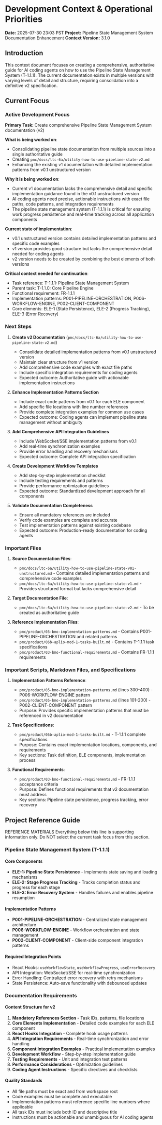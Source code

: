 # Development Context & Operational Priorities
**Date:** 2025-07-30 23:03 PST
**Project:** Pipeline State Management System Documentation Enhancement
**Context Version:** 3.1.0

## Introduction

This context document focuses on creating a comprehensive, authoritative guide for AI coding agents on how to use the Pipeline State Management System (T-1.1.1). The current documentation exists in multiple versions with varying levels of detail and structure, requiring consolidation into a definitive v2 specification.

## Current Focus

### Active Development Focus

**Primary Task**: Create comprehensive Pipeline State Management System documentation (v2)

**What is being worked on**: 
- Consolidating pipeline state documentation from multiple sources into a single authoritative guide
- Creating `pmc/docs/ltc-6a/utility-how-to-use-pipeline-state-v2.md`
- Enhancing the existing v1 documentation with detailed implementation patterns from v0.1 unstructured version

**Why it is being worked on**: 
- Current v1 documentation lacks the comprehensive detail and specific implementation guidance found in the v0.1 unstructured version
- AI coding agents need precise, actionable instructions with exact file paths, code patterns, and integration requirements
- The pipeline state management system (T-1.1.1) is critical for ensuring work progress persistence and real-time tracking across all application components

**Current state of implementation**: 
- v0.1 unstructured version contains detailed implementation patterns and specific code examples
- v1 version provides good structure but lacks the comprehensive detail needed for coding agents
- v2 version needs to be created by combining the best elements of both versions

**Critical context needed for continuation**: 
- Task reference: T-1.1.1: Pipeline State Management System
- Parent task: T-1.1.0: Core Pipeline Engine
- Functional requirement: FR-1.1.1
- Implementation patterns: P001-PIPELINE-ORCHESTRATION, P006-WORKFLOW-ENGINE, P002-CLIENT-COMPONENT
- Core elements: ELE-1 (State Persistence), ELE-2 (Progress Tracking), ELE-3 (Error Recovery)

### Next Steps

1. **Create v2 Documentation** (`pmc/docs/ltc-6a/utility-how-to-use-pipeline-state-v2.md`)
   - Consolidate detailed implementation patterns from v0.1 unstructured version
   - Maintain clear structure from v1 version
   - Add comprehensive code examples with exact file paths
   - Include specific integration requirements for coding agents
   - Expected outcome: Authoritative guide with actionable implementation instructions

2. **Enhance Implementation Patterns Section**
   - Include exact code patterns from v0.1 for each ELE component
   - Add specific file locations with line number references
   - Provide complete integration examples for common use cases
   - Expected outcome: Coding agents can implement pipeline state management without ambiguity

3. **Add Comprehensive API Integration Guidelines**
   - Include WebSocket/SSE implementation patterns from v0.1
   - Add real-time synchronization examples
   - Provide error handling and recovery mechanisms
   - Expected outcome: Complete API integration specification

4. **Create Development Workflow Templates**
   - Add step-by-step implementation checklist
   - Include testing requirements and patterns
   - Provide performance optimization guidelines
   - Expected outcome: Standardized development approach for all components

5. **Validate Documentation Completeness**
   - Ensure all mandatory references are included
   - Verify code examples are complete and accurate
   - Test implementation patterns against existing codebase
   - Expected outcome: Production-ready documentation for coding agents

### Important Files

1. **Source Documentation Files**:
   - `pmc/docs/ltc-6a/utility-how-to-use-pipeline-state-v01-unstructured.md` - Contains detailed implementation patterns and comprehensive code examples
   - `pmc/docs/ltc-6a/utility-how-to-use-pipeline-state-v1.md` - Provides structured format but lacks comprehensive detail

2. **Target Documentation File**:
   - `pmc/docs/ltc-6a/utility-how-to-use-pipeline-state-v2.md` - To be created as authoritative guide

3. **Reference Implementation Files**:
   - `pmc/product/05-bmo-implementation-patterns.md` - Contains P001-PIPELINE-ORCHESTRATION and related patterns
   - `pmc/product/06b-aplio-mod-1-tasks-built.md` - Contains T-1.1.1 task specifications
   - `pmc/product/03-bmo-functional-requirements.md` - Contains FR-1.1.1 requirements

### Important Scripts, Markdown Files, and Specifications

1. **Implementation Patterns Reference**:
   - `pmc/product/05-bmo-implementation-patterns.md` (lines 300-400) - P006-WORKFLOW-ENGINE pattern
   - `pmc/product/05-bmo-implementation-patterns.md` (lines 101-200) - P002-CLIENT-COMPONENT pattern
   - Purpose: Provides specific implementation patterns that must be referenced in v2 documentation

2. **Task Specifications**:
   - `pmc/product/06b-aplio-mod-1-tasks-built.md` - T-1.1.1 complete specifications
   - Purpose: Contains exact implementation locations, components, and requirements
   - Key sections: Task definition, ELE components, implementation process

3. **Functional Requirements**:
   - `pmc/product/03-bmo-functional-requirements.md` - FR-1.1.1 acceptance criteria
   - Purpose: Defines functional requirements that v2 documentation must address
   - Key sections: Pipeline state persistence, progress tracking, error recovery

## Project Reference Guide
REFERENCE MATERIALS
Everything below this line is supporting information only. Do NOT select the current task focus from this section.

### Pipeline State Management System (T-1.1.1)

#### Core Components
- **ELE-1: Pipeline State Persistence** - Implements state saving and loading mechanisms
- **ELE-2: Stage Progress Tracking** - Tracks completion status and progress for each stage  
- **ELE-3: Error Recovery System** - Handles failures and enables pipeline resumption

#### Implementation Patterns
- **P001-PIPELINE-ORCHESTRATION** - Centralized state management architecture
- **P006-WORKFLOW-ENGINE** - Workflow orchestration and state management
- **P002-CLIENT-COMPONENT** - Client-side component integration patterns

#### Required Integration Points
- React Hooks: `useWorkflowState`, `useWorkflowProgress`, `useErrorRecovery`
- API Integration: WebSocket/SSE for real-time synchronization
- Error Handling: Centralized error recovery with retry mechanisms
- State Persistence: Auto-save functionality with debounced updates

### Documentation Requirements

#### Content Structure for v2
1. **Mandatory References Section** - Task IDs, patterns, file locations
2. **Core Elements Implementation** - Detailed code examples for each ELE component
3. **React Hooks Integration** - Complete hook usage patterns
4. **API Integration Requirements** - Real-time synchronization and error handling
5. **Component Integration Examples** - Practical implementation examples
6. **Development Workflow** - Step-by-step implementation guide
7. **Testing Requirements** - Unit and integration test patterns
8. **Performance Considerations** - Optimization guidelines
9. **Coding Agent Instructions** - Specific directives and checklists

#### Quality Standards
- All file paths must be exact and from workspace root
- Code examples must be complete and executable
- Implementation patterns must reference specific line numbers where applicable
- All task IDs must include both ID and descriptive title
- Instructions must be actionable and unambiguous for AI coding agents